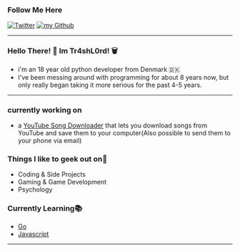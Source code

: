 ### Follow Me Here

<a href="https://twitter.com/intent/follow?screen_name=XxTr4sL0rdxX&tw_p=followbutton" target="_blank"><img alt="Twitter" src="https://img.shields.io/badge/twitter-%231DA1F2.svg?&style=for-the-badge&logo=twitter&logoColor=white" /></a>
<a href="https://github.com/Tr4shL0rd" target="_blank"><img alt="my Github" src="https://img.shields.io/github/followers/Tr4shL0rd?color=black&style=for-the-badge" /></a>

---

### Hello There! 👋 Im Tr4shL0rd! 🗑️

-   i'm an 18 year old python developer from Denmark 🇩🇰
-   I've been messing around with programming for about 8 years now, but only really began taking it more serious for the past 4-5 years.

---

### currently working on

-   a [YouTube Song Downloader](https://github.com/Tr4shL0rd/ytDownloader) that lets you download songs from YouTube and save them to your computer(Also possible to send them to your phone via email)

### Things I like to geek out on🔭

-   Coding & Side Projects
-   Gaming & Game Development
-   Psychology

### Currently Learning📚

-   [Go](https://golang.org/doc/install)
-   [Javascript](https://www.javascript.com/)

---
